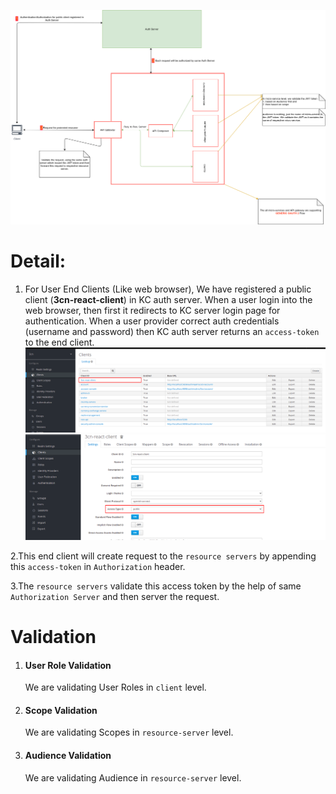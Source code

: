 ![Auth Flow](auth-flow-v1.png)

Detail:
======
1. For User End Clients (Like web browser), We have registered a public client (**3cn-react-client**) in KC auth server. When a user login into the web browser, then first it redirects to KC server login page for authentication.  When a user provider correct auth credentials (username and password) then KC auth server returns an `access-token` to the end client.
![3CN React Client](3cn-react-client.png)
![3CN React Client Access Type](3cn-react-client-access-type.png)
   
2.This end client will create request to the `resource servers` by appending this `access-token` in `Authorization` header. 
   
3.The `resource servers` validate this access token by the help of same `Authorization Server` and then server the request.
   

Validation
==========
1. #### User Role Validation
   We are validating User Roles in `client` level.
2. #### Scope Validation
   We are validating Scopes in `resource-server` level.
3. #### Audience Validation
   We are validating Audience in `resource-server` level.